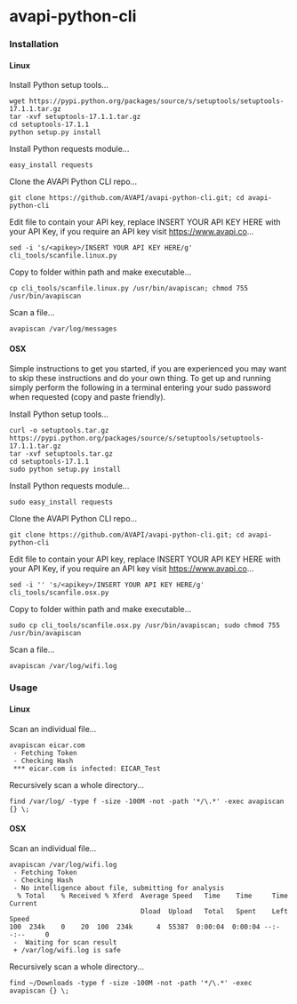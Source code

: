 # avapi-python-cli

### Installation
#### Linux

Install Python setup tools...

```
wget https://pypi.python.org/packages/source/s/setuptools/setuptools-17.1.1.tar.gz
tar -xvf setuptools-17.1.1.tar.gz
cd setuptools-17.1.1
python setup.py install
```

Install Python requests module...

```easy_install requests```

Clone the AVAPI Python CLI repo...

```git clone https://github.com/AVAPI/avapi-python-cli.git; cd avapi-python-cli```

Edit file to contain your API key, replace INSERT YOUR API KEY HERE with your API Key, if you require an API key visit https://www.avapi.co...

```sed -i 's/<apikey>/INSERT YOUR API KEY HERE/g' cli_tools/scanfile.linux.py```

Copy to folder within path and make executable...

```cp cli_tools/scanfile.linux.py /usr/bin/avapiscan; chmod 755 /usr/bin/avapiscan```

Scan a file...

```avapiscan /var/log/messages```

#### OSX
Simple instructions to get you started, if you are experienced you may want to skip these instructions and do your own thing. To get up and running simply perform the following in a terminal entering your sudo password when requested (copy and paste friendly).

Install Python setup tools...

```
curl -o setuptools.tar.gz https://pypi.python.org/packages/source/s/setuptools/setuptools-17.1.1.tar.gz
tar -xvf setuptools.tar.gz
cd setuptools-17.1.1
sudo python setup.py install
```

Install Python requests module...

```sudo easy_install requests```

Clone the AVAPI Python CLI repo...

```git clone https://github.com/AVAPI/avapi-python-cli.git; cd avapi-python-cli```

Edit file to contain your API key, replace INSERT YOUR API KEY HERE with your API Key, if you require an API key visit https://www.avapi.co...

```sed -i '' 's/<apikey>/INSERT YOUR API KEY HERE/g' cli_tools/scanfile.osx.py```

Copy to folder within path and make executable...

```sudo cp cli_tools/scanfile.osx.py /usr/bin/avapiscan; sudo chmod 755 /usr/bin/avapiscan```

Scan a file...

```avapiscan /var/log/wifi.log```

### Usage
#### Linux

Scan an individual file...

```
avapiscan eicar.com
 - Fetching Token
 - Checking Hash
 *** eicar.com is infected: EICAR_Test
```

Recursively scan a whole directory...

```
find /var/log/ -type f -size -100M -not -path '*/\.*' -exec avapiscan {} \;
```

#### OSX

Scan an individual file...

```
avapiscan /var/log/wifi.log
 - Fetching Token
 - Checking Hash
 - No intelligence about file, submitting for analysis
  % Total    % Received % Xferd  Average Speed   Time    Time     Time  Current
                                 Dload  Upload   Total   Spent    Left  Speed
100  234k    0    20  100  234k      4  55387  0:00:04  0:00:04 --:--:--     0
 -  Waiting for scan result
 + /var/log/wifi.log is safe
 ```

Recursively scan a whole directory...

```
find ~/Downloads -type f -size -100M -not -path '*/\.*' -exec avapiscan {} \;
```
